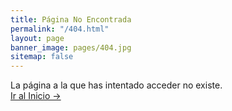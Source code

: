 ```yaml
---
title: Página No Encontrada
permalink: "/404.html"
layout: page
banner_image: pages/404.jpg
sitemap: false
---
```


La página a la que has intentado acceder no existe. <br />
<a class="error-link" href="{{ site.baseurl }}/">Ir al Inicio &rarr;</a>
